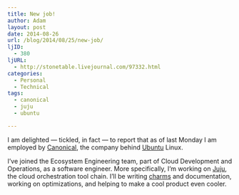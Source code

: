 ```yaml
---
title: New job!
author: Adam
layout: post
date: 2014-08-26
url: /blog/2014/08/25/new-job/
ljID:
  - 380
ljURL:
  - http://stonetable.livejournal.com/97332.html
categories:
  - Personal
  - Technical
tags:
  - canonical
  - juju
  - ubuntu

---
```

I am delighted &#8212; tickled, in fact &#8212; to report that as of last Monday I am employed by [Canonical](1), the company behind [Ubuntu](2) Linux.

I&#8217;ve joined the Ecosystem Engineering team, part of Cloud Development and Operations, as a software engineer. More specifically, I&#8217;m working on [Juju](3), the cloud orchestration tool chain. I&#8217;ll be writing [charms](4) and documentation, working on optimizations, and helping to make a cool product even cooler.

&nbsp;

 [1]: http://www.canonical.com/
 [2]: http://www.ubuntu.com/
 [3]: https://juju.ubuntu.com/
 [4]: https://manage.jujucharms.com/
